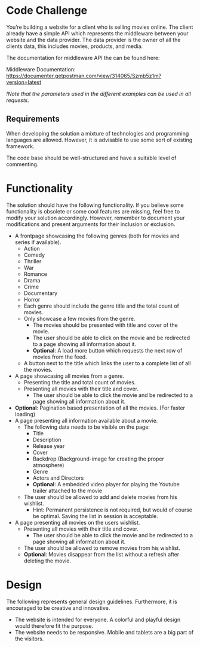 # Code Challenge

You’re building a website for a client who is selling movies online. The client already have a simple API which represents the middleware between your
website and the data provider. The data provider is the owner of all the clients data, this includes movies, products, and media.

The documentation for middleware API the can be found here:

Middleware Documentation:
https://documenter.getpostman.com/view/314065/Szmb5z1m?version=latest

_!Note that the parameters used in the different examples can be used in all requests._

## Requirements

When developing the solution a mixture of technologies and programming languages are allowed. However, it is advisable to use some sort of existing
framework.

The code base should be well-structured and have a suitable level of commenting.

# Functionality

The solution should have the following functionality. If you believe some functionality is obsolete or some cool features are missing, feel free to modify your solution accordingly. However, remember to document your modifications and present arguments for their inclusion or exclusion.

- A frontpage showcasing the following genres (both for movies and series if available).
  - Action
  - Comedy
  - Thriller
  - War
  - Romance
  - Drama
  - Crime
  - Documentary
  - Horror
  - Each genre should include the genre title and the total count of movies.
  - Only showcase a few movies from the genre.
    - The movies should be presented with title and cover of the movie.
    - The user should be able to click on the movie and be redirected to a page showing all information about it.
    - **Optional**: A load more button which requests the next row of movies from the feed.
  - A button next to the title which links the user to a complete list of all the movies.
- A page showcasing all movies from a genre.
  - Presenting the title and total count of movies.
  - Presenting all movies with their title and cover.
    - The user should be able to click the movie and be redirected to a page showing all information about it.
- **Optional**: Pagination based presentation of all the movies. (For faster loading)
- A page presenting all information available about a movie.
  - The following data needs to be visible on the page:
    - Title
    - Description
    - Release year
    - Cover
    - Backdrop (Background-image for creating the proper atmosphere)
    - Genre
    - Actors and Directors
    - **Optional**: A embedded video player for playing the Youtube trailer attached to the movie
  - The user should be allowed to add and delete movies from his wishlist.
    - Hint: Permanent persistence is not required, but would of course be optimal. Saving the list in session is acceptable.
- A page presenting all movies on the users wishlist.
  - Presenting all movies with their title and cover.
    - The user should be able to click the movie and be redirected to a page showing all information about it.
  - The user should be allowed to remove movies from his wishlist.
  - **Optional**: Movies disappear from the list without a refresh after deleting the movie.

# Design

The following represents general design guidelines. Furthermore, it is encouraged to be creative and innovative.

- The website is intended for everyone. A colorful and playful design would therefore fit the purpose.
- The website needs to be responsive. Mobile and tablets are a big part of the visitors.
